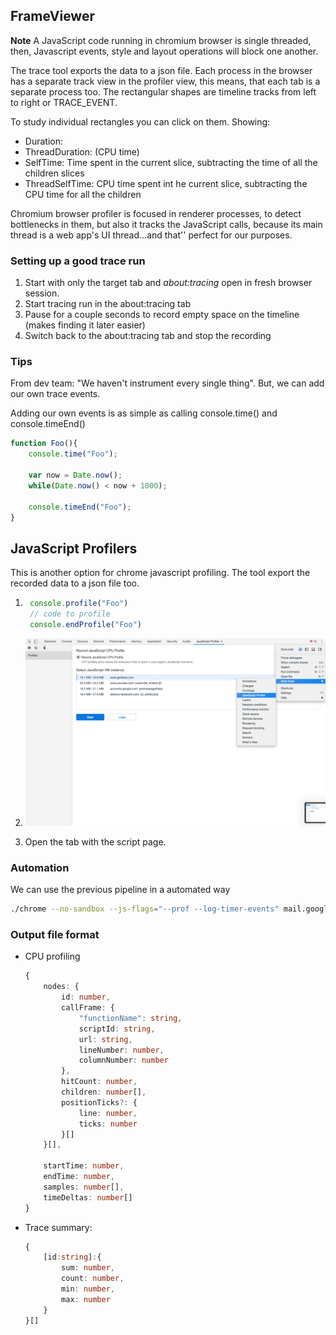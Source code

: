 ## FrameViewer

**Note** A JavaScript code running in chromium browser is single threaded, then, Javascript events, style and layout operations will block one another. 

The trace tool exports the data to a json file. Each process in the browser has a separate track view in the profiler view, this means, that each tab is a separate process too. The rectangular shapes are timeline tracks from left to right or TRACE_EVENT.

To study individual rectangles you can click on them. Showing:
 - Duration: 
 - ThreadDuration: (CPU time)
 - SelfTime: Time spent in the current slice, subtracting the time of all the children slices
 - ThreadSelfTime: CPU time spent int he current slice, subtracting the CPU time for all the children


Chromium browser profiler is focused in renderer processes, to detect bottlenecks in them, but also it tracks the JavaScript calls, because its main thread is a web app's UI thread...and that'' perfect for our purposes.


### Setting up a good trace run

1. Start with only the target tab and *about:tracing* open in fresh browser session.
2. Start tracing run in the about:tracing tab
3. Pause for a couple seconds to record empty space on the timeline (makes finding it later easier)
4. Switch back to the about:tracing tab and stop the recording

### Tips

From dev team: "We haven't instrument every single thing". But, we can add our own trace events.

Adding our own events is as simple as calling console.time() and console.timeEnd()

```js
function Foo(){
    console.time("Foo");

    var now = Date.now();
    while(Date.now() < now + 1000);

    console.timeEnd("Foo");
}
```


## JavaScript Profilers

This is another option for chrome javascript profiling. The tool export the recorded data to a json file too. 


1. ```js
    console.profile("Foo")
    // code to profile
    console.endProfile("Foo")
    ```

2. ![Enable javsacript profiler](imgs/enable.png)

3. Open the tab with the script page.

### Automation

We can use the previous pipeline in a automated way

```bash
./chrome --no-sandbox --js-flags="--prof --log-timer-events" mail.google.com & sleep 10; kill $!
```

### Output file format 

- CPU profiling
    ```ts
    {
        nodes: {
            id: number,
            callFrame: {
                "functionName": string,
                scriptId: string,
                url: string,
                lineNumber: number,
                columnNumber: number
            },
            hitCount: number,
            children: number[],
            positionTicks?: {
                line: number,
                ticks: number
            }[]
        }[],

        startTime: number,
        endTime: number,
        samples: number[],
        timeDeltas: number[]
    }
    ```
- Trace summary:
    ```ts
    {
        [id:string]:{
            sum: number,
            count: number,
            min: number,
            max: number
        }
    }[]
    ```
